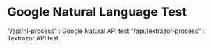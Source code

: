 # Google Natural Language Test

"/api/nl-process" : Google Natural API test
"/api/textrazor-process" : Textrazor API test

